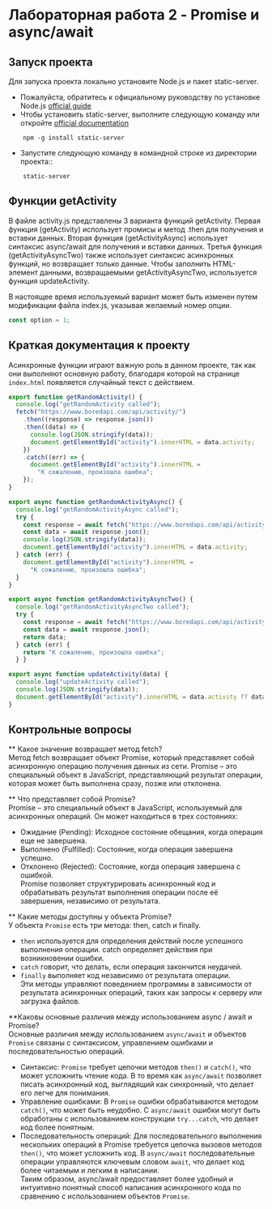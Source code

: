 # Лабораторная работа 2 - Promise и async/await

## Запуск проекта

Для запуска проекта локально установите Node.js и пакет static-server.

- Пожалуйста, обратитесь к официальному руководству по установке Node.js [official guide](https://nodejs.org/en/download)
- Чтобы установить static-server, выполните следующую команду или откройте [official documentation](https://www.npmjs.com/package/static-server#getting-started)

```
    npm -g install static-server
```

- Запустите следующую команду в командной строке из директории проекта::

```
    static-server
```

## Функции getActivity

В файле activity.js представлены 3 варианта функций getActivity.
Первая функция (getActivity) использует промисы и метод .then для получения и вставки данных.
Вторая функция (getActivityAsync) использует синтаксис async/await для получения и вставки данных.
Третья функция (getActivityAsyncTwo) также использует синтаксис асинхронных функций, но возвращает только данные. Чтобы заполнить HTML-элемент данными, возвращаемыми getActivityAsyncTwo, используется функция updateActivity.

В настоящее время используемый вариант может быть изменен путем модификации файла index.js, указывая желаемый номер опции.


```javascript
const option = 1;
```
## Краткая документация к проекту
Асинхронные функции играют важную роль в данном проекте, так как они выполняют основную работу, благодаря которой на странице `index.html` появляется случайный текст с действием.

```javascript
export function getRandomActivity() {
  console.log("getRandomActivity called");
  fetch("https://www.boredapi.com/api/activity/")
    .then((response) => response.json())
    .then((data) => {
      console.log(JSON.stringify(data));
      document.getElementById("activity").innerHTML = data.activity;
    })
    .catch((err) => {
      document.getElementById("activity").innerHTML =
        "К сожалению, произошла ошибка";
    });
}
```
```javascript
export async function getRandomActivityAsync() {
  console.log("getRandomActivityAsync called");
  try {
    const response = await fetch("https://www.boredapi.com/api/activity/");
    const data = await response.json();
    console.log(JSON.stringify(data));
    document.getElementById("activity").innerHTML = data.activity;
  } catch (err) {
    document.getElementById("activity").innerHTML =
      "К сожалению, произошла ошибка";
  }
}
```

```javascript
export async function getRandomActivityAsyncTwo() {
  console.log("getRandomActivityAsyncTwo called");
  try {
    const response = await fetch("https://www.boredapi.com/api/activity/");
    const data = await response.json();
    return data;
  } catch (err) {
    return "К сожалению, произошла ошибка";
  } }
```
```javascript
export async function updateActivity(data) {
  console.log("updateActivity called");
  console.log(JSON.stringify(data));
  document.getElementById("activity").innerHTML = data.activity ?? data;
}
```


## Контрольные вопросы
** Какое значение возвращает метод fetch?<br>
Метод fetch возвращает объект Promise, который представляет собой асинхронную операцию получения данных из сети. Promise – это специальный объект в JavaScript, представляющий результат операции, которая может быть выполнена сразу, позже или отклонена.

** Что представляет собой Promise?<br>
Promise – это специальный объект в JavaScript, используемый для асинхронных операций. Он может находиться в трех состояниях:

- Ожидание (Pending): Исходное состояние обещания, когда операция еще не завершена.
- Выполнено (Fulfilled): Состояние, когда операция завершена успешно.
- Отклонено (Rejected): Состояние, когда операция завершена с ошибкой.<br>
Promise позволяет структурировать асинхронный код и обрабатывать результат выполнения операции после её завершения, независимо от результата.

** Какие методы доступны у объекта Promise?<br>
У объекта `Promise` есть три метода: then, catch и finally.

- `then` используется для определения действий после успешного выполнения операции.
catch определяет действия при возникновении ошибки.
- `catch` говорит, что делать, если операция закончится неудачей.
- `finally` выполняет код независимо от результата операции.<br>
Эти методы управляют поведением программы в зависимости от результата асинхронных операций, таких как запросы к серверу или загрузка файлов.

**Каковы основные различия между использованием async / await и Promise?<br>
Основные различия между использованием `async/await` и объектов `Promise` связаны с синтаксисом, управлением ошибками и последовательностью операций.

- Синтаксис: `Promise` требует цепочки методов `then()` и `catch()`, что может усложнить чтение кода. В то время как `async/await` позволяет писать асинхронный код, выглядящий как синхронный, что делает его легче для понимания.
- Управление ошибками: В `Promise` ошибки обрабатываются методом `catch()`, что может быть неудобно. С `async/await` ошибки могут быть обработаны с использованием конструкции `try...catch`, что делает код более понятным.
- Последовательность операций: Для последовательного выполнения нескольких операций в Promise требуется цепочка вызовов методов `then()`, что может усложнить код. В `async/await` последовательные операции управляются ключевым словом `await`, что делает код более читаемым и легким в написании.<br>
Таким образом, async/await предоставляет более удобный и интуитивно понятный способ написания асинхронного кода по сравнению с использованием объектов `Promise`.
